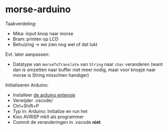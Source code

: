 # morse-arduino

Taakverdeling:

-   Mika: input knop naar morse
-   Bram: printen op LCD
-   Behuizing -> we zien nog wel of dat lukt

Evt. later aanpassen:

-   Datatype van `morseToTranslate` van `String` naar `char` veranderen (want dan is omzetten naar buffer niet meer nodig, maar voor knopje naar morse is String misschien handiger)

Initialiseren Arduino:
- Installeer [de arduino extensie](https://github.com/microsoft/vscode-arduino)
- Verwijder .vscode/
- Ctrl+Shift+P
- Typ in: Arduino: Initialize en run het
- Kies AVRISP mkII als programmer
- Commit de veranderingen in .vscode **niet**
